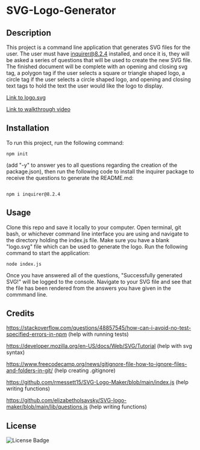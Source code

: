 # SVG-Logo-Generator

## Description

This project is a command line application that generates SVG files for the user. The user must have inquirer@8.2.4 installed, and once it is, they will be asked a series of questions that will be used to create the new SVG file. The finished document will be complete with an opening and closing svg tag, a polygon tag if the user selects a square or triangle shaped logo, a circle tag if the user selects a circle shaped logo, and opening and closing text tags to hold the text the user would like the logo to display.

[Link to logo.svg](./logo.svg)

[Link to walkthrough video](https://drive.google.com/file/d/1TtTnLbAy_nLqIOhUgX7eugmyuNd1-39N/view)

## Installation

To run this project, run the following command:

```
npm init 
```

(add "-y" to answer yes to all questions regarding the creation of the package.json), then run the following code to install the inquirer package to receive the questions to generate the README.md:

```

npm i inquirer@8.2.4
```

## Usage

Clone this repo and save it locally to your computer. Open terminal, git bash, or whichever command line interface you are using and navigate to the directory holding the index.js file. Make sure you have a blank "logo.svg" file which can be used to generate the logo. Run the following command to start the application:

```
node index.js
```

Once you have answered all of the questions, "Successfully generated SVG!" will be logged to the console. Navigate to your SVG file and see that the file has been rendered from the answers you have given in the commmand line.

## Credits

https://stackoverflow.com/questions/48857545/how-can-i-avoid-no-test-specified-errors-in-npm (help with running tests)

https://developer.mozilla.org/en-US/docs/Web/SVG/Tutorial (help with svg syntax)

https://www.freecodecamp.org/news/gitignore-file-how-to-ignore-files-and-folders-in-git/ (help creating .gitignore)

https://github.com/rmessett15/SVG-Logo-Maker/blob/main/index.js (help writing functions)

https://github.com/elizabetholsavsky/SVG-logo-maker/blob/main/lib/questions.js (help writing functions)

## License

![License Badge](https://img.shields.io/badge/license-MIT-blue)